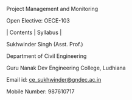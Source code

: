 Project Management and Monitoring

Open Elective: OECE-103

| Contents | Syllabus | 

Sukhwinder Singh (Asst. Prof.)

Department of Civil Engineering

Guru Nanak Dev Engineering College, Ludhiana

Email id: ce_sukhwinder@gndec.ac.in

Mobile Number: 987610717
